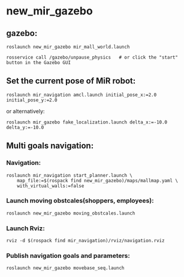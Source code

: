 # new_mir_gazebo

## gazebo:
```
roslaunch new_mir_gazebo mir_mall_world.launch

rosservice call /gazebo/unpause_physics   # or click the "start" button in the Gazebo GUI
```

## Set the current pose of MiR robot:
```
roslaunch mir_navigation amcl.launch initial_pose_x:=2.0 initial_pose_y:=2.0
```
or alternatively: 
```
roslaunch mir_gazebo fake_localization.launch delta_x:=-10.0 delta_y:=-10.0
```

## Multi goals navigation:
### Navigation:
```
roslaunch mir_navigation start_planner.launch \
    map_file:=$(rospack find new_mir_gazebo)/maps/mallmap.yaml \
    with_virtual_walls:=false
```
### Launch moving obstcales(shoppers, employees):
```
roslaunch new_mir_gazebo moving_obstcales.launch
```
### Launch Rviz:
```
rviz -d $(rospack find mir_navigation)/rviz/navigation.rviz
```
### Publish navigation goals and parameters:
```
roslaunch new_mir_gazebo movebase_seq.launch
```
